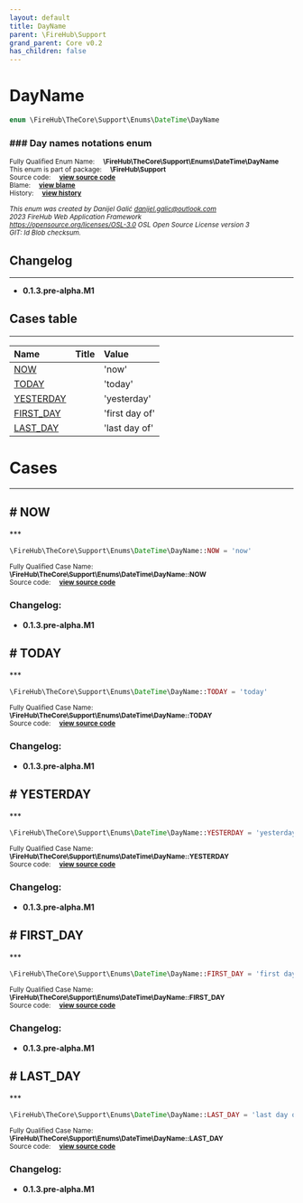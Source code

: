 ```yaml
---
layout: default
title: DayName
parent: \FireHub\Support
grand_parent: Core v0.2
has_children: false
---
```


<link rel="stylesheet" type="text/css" href="/css/style.css" />

# DayName

```php
enum \FireHub\TheCore\Support\Enums\DateTime\DayName
```

### ### Day names notations enum

<sub>Fully Qualified Enum Name:  **\FireHub\TheCore\Support\Enums\DateTime\DayName**</sub><br>
<sub>This enum is part of package:  **\FireHub\Support**</sub><br>
<sub>Source code:  **[view source code](https://github.com/The-FireHub-Project/Core/blob/v1.0/src/support/enums/datetime/firehub.DayName.php#L23)**</sub><br>
<sub>Blame:  **[view blame](https://github.com/The-FireHub-Project/Core/blame/v1.0/src/support/enums/datetime/firehub.DayName.php)**</sub><br>
<sub>History:  **[view history](https://github.com/The-FireHub-Project/Core/commits/v1.0/src/support/enums/datetime/firehub.DayName.php)**</sub><br>

<sub>_This enum was created by Danijel Galić <danijel.galic@outlook.com>_</sub><br>
<sub>_2023 FireHub Web Application Framework_</sub><br>
<sub>_<https://opensource.org/licenses/OSL-3.0> OSL Open Source License version 3_</sub><br>
<sub>_GIT: $Id$ Blob checksum._</sub><br>

## Changelog
***

* **0.1.3.pre-alpha.M1** 


## Cases table
***

| Name  | Title | Value |
| :---  | :---  | :---  |
|<a href="#now">NOW</a>||&#039;now&#039;|
|<a href="#today">TODAY</a>||&#039;today&#039;|
|<a href="#yesterday">YESTERDAY</a>||&#039;yesterday&#039;|
|<a href="#first_day">FIRST_DAY</a>||&#039;first day of&#039;|
|<a href="#last_day">LAST_DAY</a>||&#039;last day of&#039;|


# Cases
***


<h2><a name="now"># NOW</a></h2>
***

```php
\FireHub\TheCore\Support\Enums\DateTime\DayName::NOW = 'now'
```

<sub>Fully Qualified Case Name:  **\FireHub\TheCore\Support\Enums\DateTime\DayName::NOW**</sub><br>
<sub>Source code:  **[view source code](https://github.com/The-FireHub-Project/Core/blob/v1.0/src/support/enums/datetime/firehub.DayName.php#L28)**</sub><br>

### Changelog:

* **0.1.3.pre-alpha.M1** 

<h2><a name="today"># TODAY</a></h2>
***

```php
\FireHub\TheCore\Support\Enums\DateTime\DayName::TODAY = 'today'
```

<sub>Fully Qualified Case Name:  **\FireHub\TheCore\Support\Enums\DateTime\DayName::TODAY**</sub><br>
<sub>Source code:  **[view source code](https://github.com/The-FireHub-Project/Core/blob/v1.0/src/support/enums/datetime/firehub.DayName.php#L33)**</sub><br>

### Changelog:

* **0.1.3.pre-alpha.M1** 

<h2><a name="yesterday"># YESTERDAY</a></h2>
***

```php
\FireHub\TheCore\Support\Enums\DateTime\DayName::YESTERDAY = 'yesterday'
```

<sub>Fully Qualified Case Name:  **\FireHub\TheCore\Support\Enums\DateTime\DayName::YESTERDAY**</sub><br>
<sub>Source code:  **[view source code](https://github.com/The-FireHub-Project/Core/blob/v1.0/src/support/enums/datetime/firehub.DayName.php#L38)**</sub><br>

### Changelog:

* **0.1.3.pre-alpha.M1** 

<h2><a name="first_day"># FIRST_DAY</a></h2>
***

```php
\FireHub\TheCore\Support\Enums\DateTime\DayName::FIRST_DAY = 'first day of'
```

<sub>Fully Qualified Case Name:  **\FireHub\TheCore\Support\Enums\DateTime\DayName::FIRST_DAY**</sub><br>
<sub>Source code:  **[view source code](https://github.com/The-FireHub-Project/Core/blob/v1.0/src/support/enums/datetime/firehub.DayName.php#L43)**</sub><br>

### Changelog:

* **0.1.3.pre-alpha.M1** 

<h2><a name="last_day"># LAST_DAY</a></h2>
***

```php
\FireHub\TheCore\Support\Enums\DateTime\DayName::LAST_DAY = 'last day of'
```

<sub>Fully Qualified Case Name:  **\FireHub\TheCore\Support\Enums\DateTime\DayName::LAST_DAY**</sub><br>
<sub>Source code:  **[view source code](https://github.com/The-FireHub-Project/Core/blob/v1.0/src/support/enums/datetime/firehub.DayName.php#L48)**</sub><br>

### Changelog:

* **0.1.3.pre-alpha.M1** 

